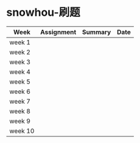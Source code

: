# snowhou-刷题

| Week    | Assignment | Summary | Date |
| ------- | ---------- | ------- | ---- |
| week 1  |            |         |      |
| week 2  |            |         |      |
| week 3  |            |         |      |
| week 4  |            |         |      |
| week 5  |            |         |      |
| week 6  |            |         |      |
| week 7  |            |         |      |
| week 8  |            |         |      |
| week 9  |            |         |      |
| week 10 |            |         |      |


